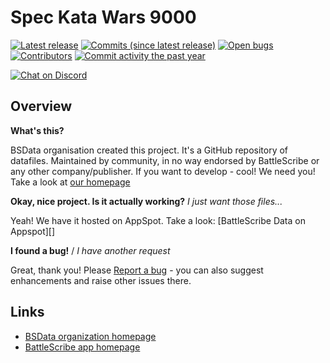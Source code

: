 Spec Kata Wars 9000
==================

[![Latest release](https://img.shields.io/github/release/BSData/skw9k.svg?style=flat-square)](https://github.com/BSData/skw9k/releases/latest)
[![Commits (since latest release)](https://img.shields.io/github/commits-since/BSData/skw9k/latest.svg?style=flat-square)](https://github.com/BSData/skw9k/releases)
[![Open bugs](https://img.shields.io/github/issues/BSData/skw9k/bug.svg?style=flat-square&label=bugs)](https://github.com/BSData/skw9k/issues?q=is%3Aissue+is%3Aopen+label%3Abug)
[![Contributors](https://img.shields.io/github/contributors/BSData/skw9k.svg?style=flat-square)](https://github.com/BSData/skw9k/graphs/contributors)
[![Commit activity the past year](https://img.shields.io/github/commit-activity/y/BSData/skw9k.svg?style=flat-square)](https://github.com/BSData/skw9k/pulse/monthly)

[![Chat on Discord](https://img.shields.io/discord/558412685981777922.svg?logo=discord&style=popout-square)](https://www.bsdata.net/discord)

## Overview ##

__What's this?__

BSData organisation created this project. It's a GitHub repository of datafiles.
Maintained by community, in no way endorsed by BattleScribe or any other company/publisher. If you want
to develop - cool! We need you! Take a look at [our homepage][BSData.net]

__Okay, nice project. Is it actually working?__ _I just want those files..._

Yeah! We have it hosted on AppSpot. Take a look: [BattleScribe Data on Appspot][]

__I found a bug!__ / *I have another request*

Great, thank you! Please [Report a bug][bug report] - you can also suggest enhancements and raise other issues there.

## Links ##

* [BSData organization homepage][BSData.net]
* [BattleScribe app homepage](https://www.battlescribe.net/)

[BSData.net]: https://www.bsdata.net/
[bug report]: https://github.com/BSData/skw9k/issues/new/choose
